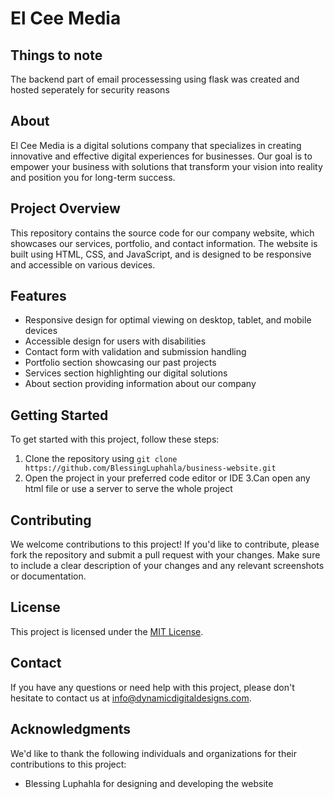 # El Cee Media

## Things to note
The backend part of email processessing using flask was created and hosted seperately for security reasons

## About
El Cee Media is a digital solutions company that specializes in creating innovative and effective digital experiences for businesses. Our goal is to empower your business with solutions that transform your vision into reality and position you for long-term success.

## Project Overview
This repository contains the source code for our company website, which showcases our services, portfolio, and contact information. The website is built using HTML, CSS, and JavaScript, and is designed to be responsive and accessible on various devices.

## Features
- Responsive design for optimal viewing on desktop, tablet, and mobile devices
- Accessible design for users with disabilities
- Contact form with validation and submission handling
- Portfolio section showcasing our past projects
- Services section highlighting our digital solutions
- About section providing information about our company

## Getting Started
To get started with this project, follow these steps:

1. Clone the repository using `git clone https://github.com/BlessingLuphahla/business-website.git`
2. Open the project in your preferred code editor or IDE
3.Can open any html file or use a server to serve the whole project

## Contributing
We welcome contributions to this project! If you'd like to contribute, please fork the repository and submit a pull request with your changes. Make sure to include a clear description of your changes and any relevant screenshots or documentation.

## License
This project is licensed under the [MIT License](https://opensource.org/licenses/MIT).

## Contact
If you have any questions or need help with this project, please don't hesitate to contact us at [info@dynamicdigitaldesigns.com](mailto:luphahlablessingthamsanqa@gmail.com).

## Acknowledgments
We'd like to thank the following individuals and organizations for their contributions to this project:

* Blessing Luphahla for designing and developing the website
